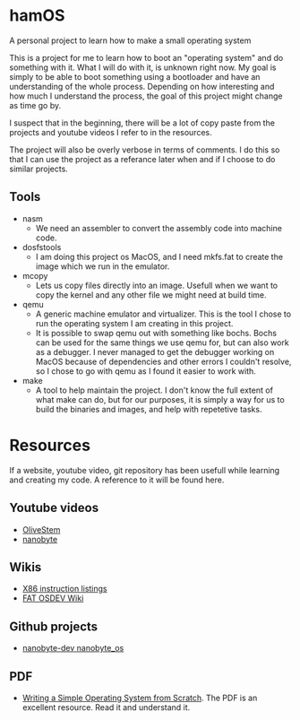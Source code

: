 # hamOS
A personal project to learn how to make a small operating system

This is a project for me to learn how to boot an "operating system" and do
something with it. What I will do with it, is unknown right now. My goal is
simply to be able to boot something using a bootloader and have an
understanding of the whole process. Depending on how interesting and how much I
understand the process, the goal of this project might change as time go by.

I suspect that in the beginning, there will be a lot of copy paste from the
projects and youtube videos I refer to in the resources.

The project will also be overly verbose in terms of comments. I do this so that
I can use the project as a referance later when and if I choose to do similar
projects.


## Tools 
  - nasm
    - We need an assembler to convert the assembly code into machine code.
  - dosfstools
    - I am doing this project os MacOS, and I need mkfs.fat to create the image
      which we run in the emulator.
  - mcopy
    - Lets us copy files directly into an image. Usefull when we want to copy
      the kernel and any other file we might need at build time.
  - qemu
    - A generic machine emulator and virtualizer. This is the tool I chose to
      run the operating system I am creating in this project.
    - It is possible to swap qemu out with something like bochs. Bochs can be
      used for the same things we use qemu for, but can also work as a
      debugger. I never managed to get the debugger working on MacOS because of
      dependencies and other errors I couldn't resolve, so I chose to go with
      qemu as I found it easier to work with.
  - make
    - A tool to help maintain the project. I don't know the full extent of what
      make can do, but for our purposes, it is simply a way for us to build the
      binaries and images, and help with repetetive tasks.
  

# Resources
If a website, youtube video, git repository has been usefull while learning and
creating my code. A reference to it will be found here.


## Youtube videos
  - [OliveStem](https://www.youtube.com/@olivestemlearning)
  - [nanobyte](https://www.youtube.com/@nanobyte-dev)


## Wikis
  - [X86 instruction
    listings](https://en.wikipedia.org/wiki/X86_instruction_listings)
  - [FAT OSDEV Wiki](https://wiki.osdev.org/FAT#Boot_Record)


## Github projects
  - [nanobyte-dev nanobyte_os](https://github.com/nanobyte-dev/nanobyte_os.git)


## PDF
  - [Writing a Simple Operating System from
    Scratch](https://www.cs.bham.ac.uk/~exr/lectures/opsys/10_11/lectures/os-dev.pdf).
    The PDF is an excellent resource. Read it and understand it.
